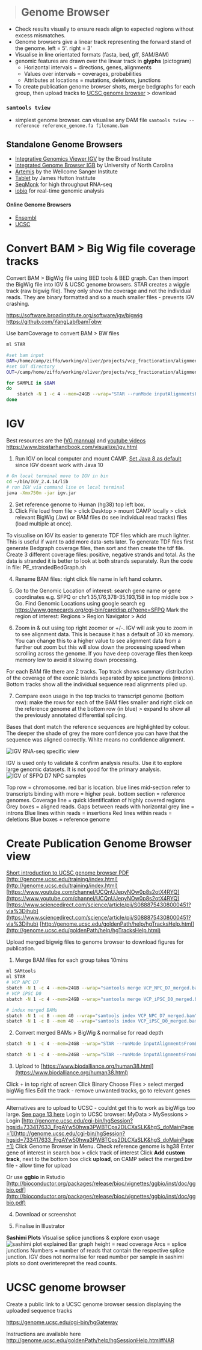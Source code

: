 ># Genome Browser
- Check results visually to ensure reads align to expected regions without excess mismatches.
- Genome browsers give a linear track representing the forward stand of the genome. left = 5'. right = 3'
- Visualise in line orientated formats (fasta, bed, gff, SAM/BAM)
- genomic features are drawn over the linear track in **glyphs** (pictogram)
	- Horizontal intervals = directions, genes, alignments
	- Values over intervals = coverages, probabilities
	- Attributes at locations = mutations, deletions, junctions
- To create publication genome browser shots, merge bedgraphs for each group, then upload tracks to [UCSC genome browser](http://genome.ucsc.edu/index.html) > download

### `samtools tview`
- simplest genome browser. can visualise any DAM file `samtools tview --reference reference_genome.fa filename.bam`

## Standalone Genome Browsers
- [Integrative Genomics Viewer IGV](http://software.broadinstitute.org/software/igv/book/export/html/6)  by the Broad Institute
- [Integrated Genome Browser IGB](https://bioviz.org/) by University of North Carolina
- [Artemis](https://www.sanger.ac.uk/science/tools/artemis) by the Wellcome Sanger Institute
- [Tablet](https://ics.hutton.ac.uk/tablet/) by James Hutton Institute
- [SeqMonk](https://www.bioinformatics.babraham.ac.uk/projects/seqmonk/) for high throughput RNA-seq
- [iobio](http://iobio.io/) for real-time genomic analysis

#### Online Genome Browsers
- [Ensembl](http://useast.ensembl.org/index.html)
- [UCSC](https://genome.ucsc.edu/)

# Convert BAM > Big Wig file coverage tracks
Convert BAM > BigWig file using BED tools & BED graph. Can then import the BigWig file into IGV & UCSC genome browsers. 
STAR creates a wiggle track (raw bigwig file). 
They only show the coverage and not the individual reads. They are binary formatted and so a much smaller files - prevents IGV crashing.

https://software.broadinstitute.org/software/igv/bigwig
https://github.com/YangLab/bamTobw

Use bamCoverage to convert BAM > BW files
```bash
ml STAR

#set bam input
BAM=/home/camp/ziffo/working/oliver/projects/vcp_fractionation/alignment/roi_bam/*.bam
#set OUT directory
OUT=/camp/home/ziffo/working/oliver/projects/vcp_fractionation/alignment/roi_bam/BigWigs

for SAMPLE in $BAM
do
	sbatch -N 1 -c 4 --mem=24GB --wrap="STAR --runMode inputAlignmentsFromBAM --runThreadN 24 --inputBAMfile $SAMPLE --outWigType wiggle --outWigStrand Unstranded --outWigNorm RPM --outFileNamePrefix $SAMPLE"
done
```


# IGV
Best resources are the [IVG mannual](http://software.broadinstitute.org/software/igv/userguide) and [youtube videos](https://www.youtube.com/results?search_query=integrative+genome+viewer)
https://www.biostarhandbook.com/visualize/igv.html

1. Run IGV on local computer and mount CAMP. [Set Java 8 as default](https://stackoverflow.com/questions/46513639/how-to-downgrade-java-from-9-to-8-on-a-macos-eclipse-is-not-running-with-java-9) since IGV doesnt work with Java 10
```bash
# On local terminal move to IGV in bin
cd ~/bin/IGV_2.4.14/lib
# run IGV via command line on local terminal
java -Xmx750m -jar igv.jar
```
2. Set reference genome to Human (hg38) top left box.
4. Click File load from file > click Desktop > mount CAMP locally > click relevant BigWig (.bw) or BAM files (to see individual read tracks)  files (load multiple at once).

To visualise on IGV its easier to generate TDF files which are much lighter. This is useful if want to add more data-sets later. To generate TDF files first generate Bedgraph coverage files, then sort and then create the tdf file. Create 3 different coverage files: positive, negative strands and total. As the data is stranded it is better to look at both strands separately. Run the code in file: PE_strandedBedGraph.sh

4. Rename BAM files: right click file name in left hand column.

5. Go to the Genomic Location of interest: search gene name or gene coordinates e.g. SFPQ or chr1:35,176,378-35,193,158 in top middle box > Go. Find Genomic Locations using google search eg https://www.genecards.org/cgi-bin/carddisp.pl?gene=SFPQ
Mark the region of interest: Regions > Region Navigator > Add

6. Zoom in & out using top right zoomer or +/-. IGV will ask you to zoom in to see alignment data. This is because it has a default of 30 kb memory. You can change this to a higher value to see alignment data from a further out zoom but this will slow down the processing speed when scrolling across the genome. If you have deep coverage files then keep memory low to avoid it slowing down processing.

For each BAM file there are 2 tracks. Top track shows summary distribution of the coverage of the exonic islands separated by spice junctions (introns). Bottom tracks show all the individual sequence read alignments piled up.

7. Compare exon usage in the top tracks to transcript genome (bottom row): make the rows for each of the BAM files smaller and right click on the reference genome at the bottom row (in blue) > expand to show all the previously annotated differential splicing.

Bases that dont match the reference sequences are highlighted by colour. The deeper the shade of grey the more confidence you can have that the sequence was aligned correctly. White means no confidence alignment.

![IGV RNA-seq specific view](https://lh3.googleusercontent.com/h7PbqBtb3kHxxevIpjvKJUAd451K0UFOoACMogIZzUhVVMz-_AqRnjSYsNpmhYeCbct9ikfaZU8-Yg "IGV RNA-seq specific view")

IGV is used only to validate & confirm analysis results.  Use it to explore large genomic datasets. It is not good for the primary analysis.
![IGV of SFPQ D7 NPC samples](https://lh3.googleusercontent.com/r8Ph08oRuLWUBmnc6gbEyX5Rg3iBEkGhNmmNTHqTr7J01dtwdBGIdAqYJ2BMNlLcVIyYxPbn0QEhTQ "IGV of SFPQ D7 NPC samples")

Top row = chromosome. red bar is location. blue lines mid-section refer to transcripts binding with more = higher peak. bottom section = reference genomes.
Coverage line = quick identification of highly covered regions
Grey boxes = aligned reads. 
Gaps between reads with horizontal grey line = introns
Blue lines within reads = insertions
Red lines within reads = deletions
Blue boxes = reference genome

# Create Publication Genome Browser view
[Short introduction to UCSC genome browser PDF](https://www.france-bioinformatique.fr/sites/default/files/EBA/V3-2014/Nicolas_Servant_UCSC_TP_EBA-2014-10.pdf)
[http://genome.ucsc.edu/training/index.html](http://genome.ucsc.edu/training/index.html)
[https://www.youtube.com/channel/UCQnUJepyNOw0p8s2otX4RYQ](https://www.youtube.com/channel/UCQnUJepyNOw0p8s2otX4RYQ)
[https://www.sciencedirect.com/science/article/pii/S0888754308000451?via%3Dihub](https://www.sciencedirect.com/science/article/pii/S0888754308000451?via%3Dihub)
[http://genome.ucsc.edu/goldenPath/help/hgTracksHelp.html](http://genome.ucsc.edu/goldenPath/help/hgTracksHelp.html)

Upload merged bigwig files to genome browser to download figures for publication.

1. Merge BAM files for each group
takes 10mins
```bash
ml SAMtools
ml STAR
# VCP NPC D7
sbatch -N 1 -c 4 --mem=24GB --wrap="samtools merge VCP_NPC_D7_merged.bam SRR5483788_Aligned.sortedByCoord.out.bam SRR5483789_Aligned.sortedByCoord.out.bam SRR5483790_Aligned.sortedByCoord.out.bam"
# VCP iPSC D0
sbatch -N 1 -c 4 --mem=24GB --wrap="samtools merge VCP_iPSC_D0_merged.bam SRR5483800Aligned.sortedByCoord.out.bam SRR5483801Aligned.sortedByCoord.out.bam SRR5483802Aligned.sortedByCoord.out.bam"

# index merged BAMs
sbatch -N 1 -c 8 --mem 40 --wrap="samtools index VCP_NPC_D7_merged.bam"
sbatch -N 1 -c 8 --mem 40 --wrap="samtools index VCP_iPSC_D0_merged.bam"
```
2. Convert merged BAMs > BigWig & normalise for read depth
```bash
sbatch -N 1 -c 4 --mem=24GB --wrap="STAR --runMode inputAlignmentsFromBAM --runThreadN 24 --inputBAMfile VCP_NPC_D7_merged.bam --outWigType wiggle --outWigStrand Unstranded --outWigNorm RPM --outFileNamePrefix VCP_NPC_D7_merged"

sbatch -N 1 -c 4 --mem=24GB --wrap="STAR --runMode inputAlignmentsFromBAM --runThreadN 24 --inputBAMfile VCP_iPSC_D0_merged.bam --outWigType wiggle --outWigStrand Unstranded --outWigNorm RPM --outFileNamePrefix VCP_iPSC_D0_merged"
```

3. Upload to [https://www.biodalliance.org/human38.html](https://www.biodalliance.org/human38.html)

Click + in top right of screen
Click Binary
Choose Files > select merged bigWig files
Edit the track - remove unwanted tracks, go to relevant genes

---
Alternatives are to upload to UCSC - couldnt get this to work as bigWigs too large.
[See page 13 here](https://www.france-bioinformatique.fr/sites/default/files/EBA/V3-2014/Nicolas_Servant_UCSC_TP_EBA-2014-10.pdf)
Login to UCSC browser: MyData > MySessions > Login [http://genome.ucsc.edu/cgi-bin/hgSession?hgsid=733417633_FrgAYw50hwa3PWBTCps2DLCXaSLK&hgS_doMainPage=1](http://genome.ucsc.edu/cgi-bin/hgSession?hgsid=733417633_FrgAYw50hwa3PWBTCps2DLCXaSLK&hgS_doMainPage=1)
Click Genome Browser in Menu.
Check reference genome is hg38
Enter gene of interest in search box > click track of interest
Click **Add custom track**, next to the bottom box click **upload**, on CAMP select the merged.bw file - allow time for upload

Or use **ggbio** in Rstudio
[http://bioconductor.org/packages/release/bioc/vignettes/ggbio/inst/doc/ggbio.pdf](http://bioconductor.org/packages/release/bioc/vignettes/ggbio/inst/doc/ggbio.pdf)

4. Download or screenshot

5. Finalise in Illustrator

**Sashimi Plots**
Visualise splice junctions & explore exon usage
![sashimi plot explained](http://miso.readthedocs.io/en/fastmiso/_images/sashimi-plot-example-annotated.png)
Bar graph height =  read coverage
Arcs = splice junctions
Numbers = number of reads that contain the respective splice junction.
IGV does not normalise for read number per sample in sashimi plots so dont overinterepret the read counts.

# UCSC genome browser

Create a public link to a UCSC genome browser session displaying the uploaded sequence tracks 

https://genome.ucsc.edu/cgi-bin/hgGateway

Instructions are available here
http://genome.ucsc.edu/goldenPath/help/hgSessionHelp.html#NAR

<!--stackedit_data:
eyJoaXN0b3J5IjpbMTMyMzM5MTg0MiwyNDU4MTY3ODEsODgxND
A4NDAxLC0xOTE2MTA2NDEyLDc1MjM5MjY5NywtMTkyNTEwNDg3
MCwtMjU3OTU5NjY4LDExMDI2MDI0NzYsNjAyMjIzODIzLDEwNj
EzNjcyNDcsMTY4OTYzNjU2Nyw1MDY5NTcwMjIsNjA4OTQzOTMw
LDEzNzAwNzE4NiwxMzkzMjU1NjkzLDE2NzkyMTUyNjgsMTI2MD
E4MTE4NCwtMTI4ODU2MTE5NSwtMTgzNDAyNTQyNCwtMTA0NDY4
NTg2NV19
-->